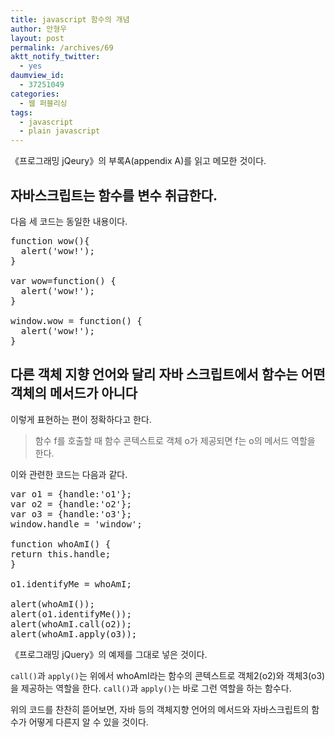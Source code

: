 ```yaml
---
title: javascript 함수의 개념
author: 안형우
layout: post
permalink: /archives/69
aktt_notify_twitter:
  - yes
daumview_id:
  - 37251049
categories:
  - 웹 퍼블리싱
tags:
  - javascript
  - plain javascript
---
```

《프로그래밍 jQeury》의 부록A(appendix A)를 읽고 메모한 것이다.

## 자바스크립트는 함수를 변수 취급한다.

다음 세 코드는 동일한 내용이다.

<pre title="code" class="brush: jscript;">function wow(){
  alert(&#039;wow!&#039;);
}

var wow=function() {
  alert(&#039;wow!&#039;);
}

window.wow = function() {
  alert(&#039;wow!&#039;);
}</pre>

## 다른 객체 지향 언어와 달리 자바 스크립트에서 함수는 어떤 객체의 메서드가 아니다

이렇게 표현하는 편이 정확하다고 한다.

> 함수 f를 호출할 때 함수 콘텍스트로 객체 o가 제공되면 f는 o의 메서드 역할을 한다.

이와 관련한 코드는 다음과 같다.

<pre title="code" class="brush: jscript;">var o1 = {handle:&#039;o1&#039;};
var o2 = {handle:&#039;o2&#039;};
var o3 = {handle:&#039;o3&#039;};
window.handle = &#039;window&#039;;

function whoAmI() {
return this.handle;
}

o1.identifyMe = whoAmI;

alert(whoAmI());
alert(o1.identifyMe());
alert(whoAmI.call(o2));
alert(whoAmI.apply(o3));</pre>

《프로그래밍 jQuery》의 예제를 그대로 넣은 것이다.

`call()`과 `apply()`는 위에서 whoAmI라는 함수의 콘텍스트로 객체2(o2)와 객체3(o3)을 제공하는 역할을 한다. `call()`과 `apply()`는 바로 그런 역할을 하는 함수다.

위의 코드를 찬찬히 뜯어보면, 자바 등의 객체지향 언어의 메서드와 자바스크립트의 함수가 어떻게 다른지 알 수 있을 것이다.